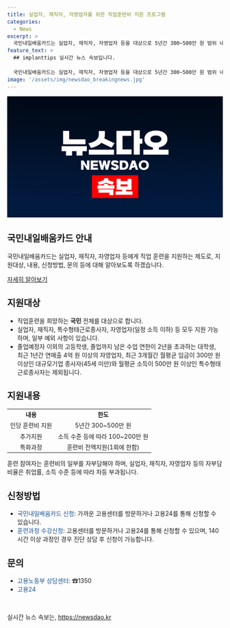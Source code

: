 ```yaml
---
title: 실업자, 재직자, 자영업자를 위한 직업훈련비 지원 프로그램
categories:
  - News
excerpt: >
  국민내일배움카드는 실업자, 재직자, 자영업자 등을 대상으로 5년간 300~500만 원 범위 내에서 훈련비를 지원하는 제도다. 특화과정은 훈련비 전액 지원되며, 신청은 고용센터를 방문하거나 고용24를 통해 이뤄진다. 이에 대한 자세한 내용은 고용노동부 상담센터(☎1350)에서 문의 가능하며, 자료출처는 「공공누리 제4유형:출처표시+상업적 이용금지+변경금지」이다. (출처: 정책브리핑 www.korea.kr)
feature_text: >
  ## implanttips 실시간 뉴스 속보입니다.

  국민내일배움카드는 실업자, 재직자, 자영업자 등을 대상으로 5년간 300~500만 원 범위 내에서 훈련비를 지원하는 제도다. 특화과정은 훈련비 전액 지원되며, 신청은 고용센터를 방문하거나 고용24를 통해 이뤄진다. 이에 대한 자세한 내용은 고용노동부 상담센터(☎1350)에서 문의 가능하며, 자료출처는 「공공누리 제4유형:출처표시+상업적 이용금지+변경금지」이다. (출처: 정책브리핑 www.korea.kr)
image: '/assets/img/newsdao_breakingnews.jpg'
---
```


<p><img src="/assets/img/newsdao_breakingnews.jpg" alt="implanttips 속보" /></p>

<h2 data-ke-size="size26">국민내일배움카드 안내</h2>

<p>국민내일배움카드는 실업자, 재직자, 자영업자 등에게 직업 훈련을 지원하는 제도로, 지원대상, 내용, 신청방법, 문의 등에 대해 알아보도록 하겠습니다.</p>

<p data-ke-size="size16"><a href="https://www.hrdkorea.or.kr/www/sub.do?key=123">자세히 알아보기</a></p>

<h2 data-ke-size="size24">지원대상</h2>

<ul>
    <li>직업훈련을 희망하는 <b>국민</b> 전체를 대상으로 합니다.</li>
    <li>실업자, 재직자, 특수형태근로종사자, 자영업자(일정 소득 이하) 등 모두 지원 가능하며, 일부 예외 사항이 있습니다.</li>
    <li>졸업예정자 이외의 고등학생, 졸업까지 남은 수업 연한이 2년을 초과하는 대학생, 최근 1년간 연매출 4억 원 이상의 자영업자, 최근 3개월간 월평균 임금이 300만 원 이상인 대규모기업 종사자(45세 미만)와 월평균 소득이 500만 원 이상인 특수형태근로종사자는 제외됩니다.</li>
</ul>

<h2 data-ke-size="size24">지원내용</h2>

<table>
    <tr>
        <td style="text-align: center; height: 17px;"><b>내용</b></td>
        <td style="text-align: center; height: 17px;"><b>한도</b></td>
    </tr>
    <tr>
        <td style="text-align: center; height: 17px;">인당 훈련비 지원</td>
        <td style="text-align: center; height: 17px;">5년간 300~500만 원</td>
    </tr>
    <tr>
        <td style="text-align: center; height: 17px;">추가지원</td>
        <td style="text-align: center; height: 17px;">소득 수준 등에 따라 100~200만 원</td>
    </tr>
    <tr>
        <td style="text-align: center; height: 17px;">특화과정</td>
        <td style="text-align: center; height: 17px;">훈련비 전액지원(1회에 한함)</td>
    </tr>
</table>

<p data-ke-size="size16">훈련 참여자는 훈련비의 일부를 자부담해야 하며, 실업자, 재직자, 자영업자 등의 자부담 비율은 취업률, 소득 수준 등에 따라 차등 부과됩니다.</p>

<h2 data-ke-size="size24">신청방법</h2>

<ul>
    <li><span style="color: #1a5490;">국민내일배움카드 신청</span>: 가까운 고용센터를 방문하거나 고용24를 통해 신청할 수 있습니다.</li>
    <li><span style="color: #1a5490;">훈련과정 수강신청</span>: 고용센터를 방문하거나 고용24를 통해 신청할 수 있으며, 140시간 이상 과정인 경우 진단 상담 후 신청이 가능합니다.</li>
</ul>

<h2 data-ke-size="size24">문의</h2>

<ul>
    <li><span style="color: #1a5490;">고용노동부 상담센터</span>: ☎1350</li>
    <li><span style="color: #1a5490;">고용24</span></li>
</ul>

<p data-ke-size="size16">&nbsp;</p>
실시간 뉴스 속보는, <a href="https://newsdao.kr" rel="dofollow">https://newsdao.kr</a>


